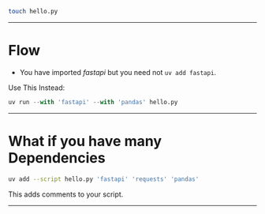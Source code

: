 ``` bash
touch hello.py
```

---
# Flow
- You have imported _fastapi_ but you need not `uv add fastapi`.

Use This Instead:
``` python
uv run --with 'fastapi' --with 'pandas' hello.py
```

---
# What if you have many Dependencies
``` bash
uv add --script hello.py 'fastapi' 'requests' 'pandas'
```

This adds comments to your script.

---

